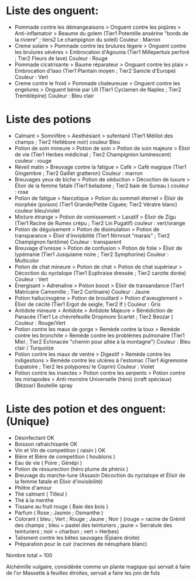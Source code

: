 # Liste des onguent:

- Pommade contre les démangeaisons > Onguent contre les piqûres > Anti-inflamatoir > Beaume du golem						(Tier1 Potentille ansérine "bords de la riviere" ; tiers2 Le champignon du soleil) Couleur : Marron
- Creme solaire > Pommade contre les brulures légere > Onguent contre les brulures sévères > Embrocation d'Agounia			(Tier1 Millepertuis perforé ; Tier2 Fleurs de lave) Couleur : Rouge
- Pommade cicatrisante > Baume réparateur > Onguant contre les plaix > Embrocation d'Iaso									(Tier1 Plantain moyen ; Tier2 Sanicle d'Europe) Couleur : Vert
- Creme contre le froid > Pommade chaleureuse > Onguent contre les engelures > Onguent bénie par UII 						(Tier1 Cyclamen de Naples ; Tier2 Tremblépine) Couleur : Bleu clair

# Liste des potions

- Calmant > Somnifère > Aesthésiant > sufentanil																			(Tier1 Mélilot des champs ; Tier2 Hellébore noir)  couleur Bleu
- Potion de soin mineure > Potion de soin > Potion de soin majeure > Élixir de vie 					    					(Tier1 Herbes médicinal ; Tier2 Champignion luminescent) couleur : rouge
- Réveil matin > Breuvage contre la fatigue > Café > Café magique															(Tier1 Gingembre ; Tier2 Gaillet gratteron)  Couleur : marron
- Breuvages yeux de biche > Potion de séduction > Décoction de luxure > Élixir de la femme fatale 							(Tier1 beladone ; Tier2 baie de Sureau )  couleur : rose
- Potion de fatigue > Narcotique > Potion du sommeil éternel > Élixir de morphée (poison)									(Tier1 Grande/Petite Ciguée; Tier2 Vératre blanc) couleur bleu/violet
- Mixture étrange > Potion de vomissement > Laxatif > Élixir de Zigu														(Tier1 Racine de Rumex crépu ; Tier2 Lin Pugatif) couleur : vert/orange
- Potion de déguisement > Potion de disimulation > Potion de transparance > Élixir d'invisibilité							(Tier1 Nirnroot "marais" ; Tier2 Champignon fantôme) Couleur : transparent
- Breuvage d'ivresse > Potion de confusion > Potion de folie > Élixir de lypémanie											(Tier1 Jusquiame noire ; Tier2 Symphorine) Couleur : Multicolor
- Potion de chat mineure > Potion de chat > Potion de chat supérieur > Décoction du nyctalope								(Tier1 Euphraise dressée ; Tier2 carotte dorée) Couleur : Vert
- Énergisant > Adrenaline > Potion boost > Élixir de transandance															(Tier1 Matricaire Camomille ; Tier2 Cortinaire) Couleur : Jaune
- Potion hallucinogène > Potion de brouillard > Potion d'aveuglement > Élixir de cécité										(Tier1 Ergot de seigle; Tier2 If ) Couleur : Gris
- Antidote mineure > Antidote > Antidote Majeure > Bénédiction de Panacée													(Tier1 Le chèvrefeuille Dropmore Scarlet ; Tier2 Beozar ) Couleur : Rouge/Vert
- Potion contre les maux de gorge > Remède contre la toux > Remède contre les bronchite > Remède contre les problèmes pulmonaire 	(Tier1 Miel  ; Tier2 Échinacée "chemin pour allée à la montagne") Couleur : Bleu clair / Turquoize
- Potion contre les maux de ventre > Digestif > Remède contre les indigestions > Remède contre les ulcères à l'estomac		(Tier1 Aigremoine Eupatoire ; Tier2 les polypores/ le Coprin) Couleur : Violet
- Potion contre les insectes > Potion contre les serpents > Potion contre les miriapodes > Anti-monstre Universelle (héro)	(craft spéciaux) (Bézoar) Bouteille spray


# Liste des potion et des onguent: (Unique)
- Désinfectant OK
- Boisson rafraichisante OK
- Vin et Vin de competition			( raisin ) OK
- Bière et Bière de competition		( houblons ) 
- Eau de vie ( Poire ; Génépi ) 
- Potion de réssurection (héro plume de phénix )
- Breuvage du marche-lune (Assasin Décoction du nyctalope et Élixir de la femme fatale et Élixir d'invisibilité)
- Philtre d'amour
- Thé calmant 		( Tilleul )
- Thé à la menthe
- Tissane au fruit rouge 		( Baie des bois )
- Parfum ( Rose ; Jasmin ; Osmanthe ) 
- Colorant ( bleu ; Vert ; Rouge ; Jaune ; Noir )			(rouge = racine de Grémil des champs ; bleu = pastel des teinturiers ; jaune = Serratule des teinturiers ; noir = charbon ; vert = Herbes)
- Talisment contre les bêtes sauvages  (Épiaire droite)
- Préparation pour le cuir  (racinnes de nénuphare blanc)


Nombre total = 100


Alchémille vulgaire, considérée comme un plante magique qui servait à faire de l'or 
Massette à feuilles étroites, servait a faire les join de futs